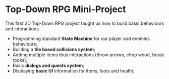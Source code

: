 # Top-Down RPG Mini-Project

This first 2D Top-Down RPG project taught us how to build basic behaviours and interactions.

* Programming standard **State Machine** for our player and enemies behaviours;
* Building a **tile based collisions system**;
* Adding multiple items thus interactions (throw arrows, chop wood, break rocks);
* Basic **dialogs and quests system**;
* Displaying **basic UI** information for items, loots and health;
